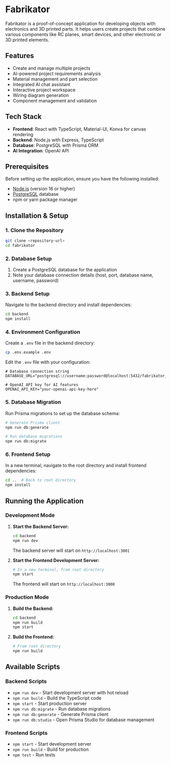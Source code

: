 # Fabrikator

Fabrikator is a proof-of-concept application for developing objects with electronics and 3D printed parts. It helps users create projects that combine various components like RC planes, smart devices, and other electronic or 3D printed elements.

## Features

- Create and manage multiple projects
- AI-powered project requirements analysis
- Material management and part selection
- Integrated AI chat assistant
- Interactive project workspace
- Wiring diagram generation
- Component management and validation

## Tech Stack

- **Frontend**: React with TypeScript, Material-UI, Konva for canvas rendering
- **Backend**: Node.js with Express, TypeScript
- **Database**: PostgreSQL with Prisma ORM
- **AI Integration**: OpenAI API

## Prerequisites

Before setting up the application, ensure you have the following installed:

- [Node.js](https://nodejs.org/) (version 16 or higher)
- [PostgreSQL](https://www.postgresql.org/) database
- npm or yarn package manager

## Installation & Setup

### 1. Clone the Repository

```bash
git clone <repository-url>
cd fabrikator
```

### 2. Database Setup

1. Create a PostgreSQL database for the application
2. Note your database connection details (host, port, database name, username, password)

### 3. Backend Setup

Navigate to the backend directory and install dependencies:

```bash
cd backend
npm install
```

### 4. Environment Configuration

Create a `.env` file in the backend directory:

```bash
cp .env.example .env
```

Edit the `.env` file with your configuration:

```env
# Database connection string
DATABASE_URL="postgresql://username:password@localhost:5432/fabrikator_db"

# OpenAI API key for AI features
OPENAI_API_KEY="your-openai-api-key-here"
```

### 5. Database Migration

Run Prisma migrations to set up the database schema:

```bash
# Generate Prisma client
npm run db:generate

# Run database migrations
npm run db:migrate
```

### 6. Frontend Setup

In a new terminal, navigate to the root directory and install frontend dependencies:

```bash
cd ..  # Back to root directory
npm install
```

## Running the Application

### Development Mode

1. **Start the Backend Server:**
   ```bash
   cd backend
   npm run dev
   ```
   The backend server will start on `http://localhost:3001`

2. **Start the Frontend Development Server:**
   ```bash
   # In a new terminal, from root directory
   npm start
   ```
   The frontend will start on `http://localhost:3000`

### Production Mode

1. **Build the Backend:**
   ```bash
   cd backend
   npm run build
   npm start
   ```

2. **Build the Frontend:**
   ```bash
   # From root directory
   npm run build
   ```

## Available Scripts

### Backend Scripts

- `npm run dev` - Start development server with hot reload
- `npm run build` - Build the TypeScript code
- `npm start` - Start production server
- `npm run db:migrate` - Run database migrations
- `npm run db:generate` - Generate Prisma client
- `npm run db:studio` - Open Prisma Studio for database management

### Frontend Scripts

- `npm start` - Start development server
- `npm run build` - Build for production
- `npm test` - Run tests
